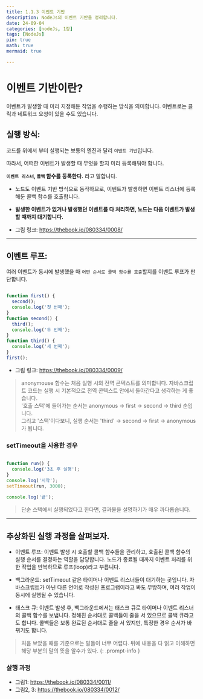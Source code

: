 ```yaml
---
title: 1.1.3 이벤트 기반
description: NodeJs의 이벤트 기반을 정리합니다.
date: 24-09-04
categories: [nodeJs, 1장]
tags: [NodeJs]
pin: true
math: true
mermaid: true

---
```


# 이벤트 기반이란?

이벤트가 발생할 때 미리 지정해둔 작업을 수행하는 방식을 의미합니다. 이벤트로는 클릭과 네트워크 요청이 있을 수도 있습니다.

## 실행 방식:

코드를 위에서 부터 실행되는 보통의 엔진과 달리 `이벤트 기반`입니다.

따라서, 어떠한 이벤트가 발생할 때 무엇을 할지 미리 등록해둬야 합니다. 

<strong>`이벤트 리스너`, `콜백` 함수를 등록한다.</strong> 라고 말합니다.

- 노드도 이벤트 기반 방식으로 동작하므로, 이벤트가 발생하면 이벤트 리스너에 등록해둔 콜백 함수를 호출합니다.

- <strong>발생한 이벤트가 없거나 발생했던 이벤트를 다 처리하면, 노드는 다음 이벤트가 발생할 때까지 대기합니다.</strong>


- 그림 링크: https://thebook.io/080334/0008/

***

## 이벤트 루프:

여러 이벤트가 동시에 발생했을 때 `어떤 순서로 콜백 함수를 호출`할지를 이벤트 루프가 판단합니다.

```javascript

function first() {
  second();
  console.log('첫 번째');
}
function second() {
  third();
  console.log('두 번째');
}
function third() {
  console.log('세 번째');
}
first();

```

- 그림 링크: https://thebook.io/080334/0009/


> anonymouse 함수는 처음 실행 시의 전역 콘텍스트를 의미합니다. 자바스크립트 코드는 실행 시 기본적으로 전역 콘텍스트 안에서 돌아간다고 생각하는 게 좋습니다.<br>
> '호출 스택'에 들어가는 순서는 anonymous -> first -> second -> third 순입니다.<br>
> 그리고 '스택'이다보니, 실행 순서는 'third' -> second -> first -> anonymous 가 됩니다.

### setTimeout을 사용한 경우

```javascript

function run() { 
  console.log('3초 후 실행');
}
console.log('시작');
setTimeout(run, 3000);
 
console.log('끝');

```

> 단순 스택에서 실행되었다고 한다면, 결과물을 설명하기가 매우 까다롭습니다.

***

## 추상화된 실행 과정을 살펴보자.

-  이벤트 루프: 이벤트 발생 시 호출할 콜백 함수들을 관리하고, 호출된 콜백 함수의 실행 순서를 결정하는 역할을 담당합니다. 노드가 종료될 때까지 이벤트 처리를 위한 작업을 반복하므로 루프(loop)라고 부릅니다.

-  백그라운드: setTimeout 같은 타이머나 이벤트 리스너들이 대기하는 곳입니다. 자바스크립트가 아닌 다른 언어로 작성된 프로그램이라고 봐도 무방하며, 여러 작업이 동시에 실행될 수 있습니다.

-  태스크 큐: 이벤트 발생 후, 백그라운드에서는 태스크 큐로 타이머나 이벤트 리스너의 콜백 함수를 보냅니다. 정해진 순서대로 콜백들이 줄을 서 있으므로 콜백 큐라고도 합니다. 콜백들은 보통 완료된 순서대로 줄을 서 있지만, 특정한 경우 순서가 바뀌기도 합니다.

> 처음 보았을 때를 기준으로는 말들이 너무 어렵다. 뒤에 내용을 다 읽고 이해하면 해당 부분의 말의 뜻을 알수가 있다. 
{: .prompt-info }

### 살행 과정

- 그림1: https://thebook.io/080334/0011/
- 그림2, 3: https://thebook.io/080334/0012/